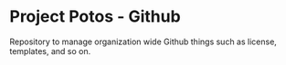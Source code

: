 # Project Potos - Github

Repository to manage organization wide Github things such as license, templates, and so on.
